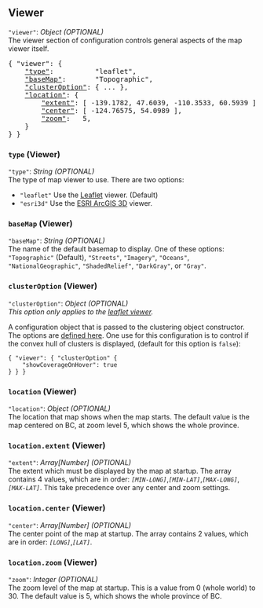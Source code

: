 ## Viewer
`"viewer"`: *Object*  *(OPTIONAL)*   
The viewer section of configuration controls general aspects of the map viewer itself.

<pre>
{ "viewer": {  
    <a href="#type-viewer"          >"type"</a>:          "leaflet",  
    <a href="#basemap-viewer"       >"baseMap"</a>:       "Topographic",  
    <a href="#clusterOption-viewer" >"clusterOption"</a>: { ... },  
    <a href="#location-viewer">"location"</a>: {  
        <a href="#locationextent-viewer">"extent"</a>: [ -139.1782, 47.6039, -110.3533, 60.5939 ],  
        <a href="#locationcenter-viewer">"center"</a>: [ -124.76575, 54.0989 ],  
        <a href="#locationzoom-viewer"  >"zoom"</a>:   5,  
    }  
} }
</pre>

### `type` (Viewer)
`"type"`: *String*  *(OPTIONAL)*  
The type of map viewer to use. There are two options:

- `"leaflet"` Use the [Leaflet](https://leafletjs.com/) viewer. (Default) 
- `"esri3d"` Use the [ESRI ArcGIS 3D](https://developers.arcgis.com/javascript/) viewer.

### `baseMap` (Viewer)
`"baseMap"`: *String*  *(OPTIONAL)*  
The name of the default basemap to display.
One of these options:
`"Topographic"` (Default),
`"Streets"`,
`"Imagery"`,
`"Oceans"`,
`"NationalGeographic"`,
`"ShadedRelief"`,
`"DarkGray"`,
or
`"Gray"`.

### `clusterOption` (Viewer)
`"clusterOption"`: *Object*  *(OPTIONAL)*  
*This option only applies to the [leaflet viewer](#type-viewer).*

A configuration object that is passed to the clustering object constructor.
The options are [defined here](https://github.com/Leaflet/Leaflet.markercluster#all-options).
One use for this configuration is to control if the convex hull of clusters is displayed, (default for this option is `false`):
```
{ "viewer": { "clusterOption" {
    "showCoverageOnHover": true
} } }
```

### `location` (Viewer)
`"location"`: *Object*  *(OPTIONAL)*  
The location that map shows when the map starts.
The default value is the map centered on BC, at zoom level 5, which shows the whole province.

### `location.extent` (Viewer)
`"extent"`: *Array[Number]* *(OPTIONAL)*  
The extent which must be displayed by the map at startup. 
The array contains 4 values, which are in order: *`[MIN-LONG]`*,*`[MIN-LAT]`*,*`[MAX-LONG]`*,*`[MAX-LAT]`*.
This take precedence over any center and zoom settings.

### `location.center` (Viewer)
`"center"`: *Array[Number]* *(OPTIONAL)*  
The center point of the map at startup. 
The array contains 2 values, which are in order: *`[LONG]`*,*`[LAT]`*.

### `location.zoom` (Viewer)
`"zoom"`: *Integer* *(OPTIONAL)*  
The zoom level of the map at startup. 
This is a value from 0 (whole world) to 30.
The default value is 5, which shows the whole province of BC.






